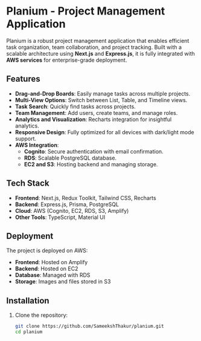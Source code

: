# Planium - Project Management Application

Planium is a robust project management application that enables efficient task organization, team collaboration, and project tracking. Built with a scalable architecture using **Next.js** and **Express.js**, it is fully integrated with **AWS services** for enterprise-grade deployment.

## Features
- **Drag-and-Drop Boards**: Easily manage tasks across multiple projects.
- **Multi-View Options**: Switch between List, Table, and Timeline views.
- **Task Search**: Quickly find tasks across projects.
- **Team Management**: Add users, create teams, and manage roles.
- **Analytics and Visualization**: Recharts integration for insightful analytics.
- **Responsive Design**: Fully optimized for all devices with dark/light mode support.
- **AWS Integration**:
  - **Cognito**: Secure authentication with email confirmation.
  - **RDS**: Scalable PostgreSQL database.
  - **EC2 and S3**: Hosting backend and managing storage.

## Tech Stack
- **Frontend**: Next.js, Redux Toolkit, Tailwind CSS, Recharts
- **Backend**: Express.js, Prisma, PostgreSQL
- **Cloud**: AWS (Cognito, EC2, RDS, S3, Amplify)
- **Other Tools**: TypeScript, Material UI

## Deployment
The project is deployed on AWS:
- **Frontend**: Hosted on Amplify
- **Backend**: Hosted on EC2
- **Database**: Managed with RDS
- **Storage**: Images and files stored in S3

## Installation
1. Clone the repository:  
   ```bash
   git clone https://github.com/SameekshThakur/planium.git
   cd planium
